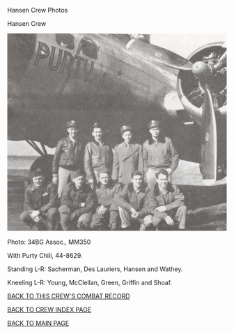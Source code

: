 
Hansen Crew Photos






 




Hansen Crew  
  

![](Hansen2.jpg)  

Photo: 34BG Assoc., MM350  

With Purty Chili, 44-8629.  

Standing L-R: Sacherman, Des Lauriers, Hansen and Wathey.  

Kneeling L-R: Young, McClellan, Green, Griffin and Shoaf.  

  

[BACK TO THIS CREW'S COMBAT RECORD](crews/Hansen2.md)  

[BACK TO CREW INDEX PAGE](000crews.md)  

[BACK TO MAIN PAGE](index.html)


